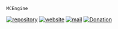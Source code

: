 `MCEngine`

[![repository](https://img.shields.io/badge/repository-white)](https://github.com/mcengine/rank)
[![website](https://img.shields.io/badge/website-white)](https://mcengine.github.io/rank-website)
[![mail](https://img.shields.io/badge/mail-white)](mailto:mcengine@groups.outlook.com)
[![Donation](https://img.shields.io/badge/donation-white)](https://mcengine.github.io/donation)
